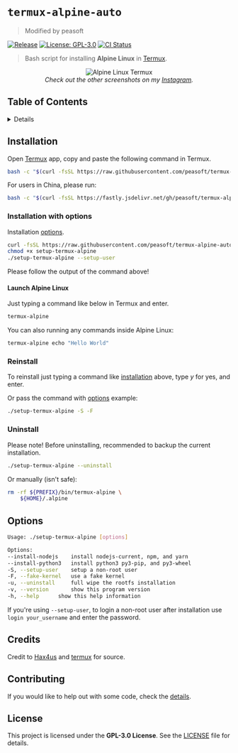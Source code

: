# `termux-alpine-auto`
> Modified by peasoft

[![Release](https://img.shields.io/github/v/release/illvart/termux-alpine?color=orange)][1]
[![License: GPL-3.0](https://img.shields.io/badge/License-GPLv3-blue.svg)][2]
[![CI Status](https://github.com/illvart/termux-alpine/workflows/CI/badge.svg)](https://github.com/illvart/termux-alpine/actions)

> Bash script for installing **Alpine Linux** in [Termux].

<p align="center">
  <img src="https://github.com/illvart/termux-alpine/blob/main/ss.png?raw=true" alt="Alpine Linux Termux"/>
  <br>
  <em>Check out the other screenshots on my <a href="https://www.instagram.com/notudope">Instagram</a>.</em>
</p>

## Table of Contents

<details>
<summary>Details</summary>

- [Installation](#installation)
  - [Launch Alpine Linux](#launch-alpine-linux)
  - [Reinstall](#reinstall)
  - [Uninstall](#uninstall)
- [Options](#options)
- [Credits](#credits)
- [Contributing](#contributing)
- [License](#license)

</details>

## Installation

Open [Termux] app, copy and paste the following command in Termux.

```sh
bash -c "$(curl -fsSL https://raw.githubusercontent.com/peasoft/termux-alpine-auto/main/setup-termux-alpine)"
```

For users in China, please run:

```sh
bash -c "$(curl -fsSL https://fastly.jsdelivr.net/gh/peasoft/termux-alpine-auto@main/setup-termux-alpine)"
```

### Installation with options

Installation [options](#options).

```sh
curl -fsSL https://raw.githubusercontent.com/peasoft/termux-alpine-auto/main/setup-termux-alpine > setup-termux-alpine
chmod +x setup-termux-alpine
./setup-termux-alpine --setup-user
```

Please follow the output of the command above!

#### Launch Alpine Linux

Just typing a command like below in Termux and enter.

```sh
termux-alpine
```

You can also running any commands inside Alpine Linux:

```sh
termux-alpine echo "Hello World"
```

### Reinstall

To reinstall just typing a command like [installation](#installation) above, type *y* for yes, and enter.

Or pass the command with [options](#options) example:

```sh
./setup-termux-alpine -S -F
```

### Uninstall

Please note! Before uninstalling, recommended to backup the current installation.

```sh
./setup-termux-alpine --uninstall
```

Or manually (isn't safe):

```sh
rm -rf ${PREFIX}/bin/termux-alpine \
    ${HOME}/.alpine
```

## Options

```sh
Usage: ./setup-termux-alpine [options]

Options:
--install-nodejs	install nodejs-current, npm, and yarn
--install-python3	install python3 py3-pip, and py3-wheel
-S, --setup-user	setup a non-root user
-F, --fake-kernel	use a fake kernel
-u, --uninstall		full wipe the rootfs installation
-v, --version		show this program version
-h, --help		show this help information
```

If you're using `--setup-user`, to login a non-root user after installation use `login your_username` and enter the password.


## Credits

Credit to [Hax4us](https://github.com/Hax4us) and [termux](https://github.com/termux) for source.

## Contributing

If you would like to help out with some code, check the [details][2].

## License

This project is licensed under the **GPL-3.0 License**. See the [LICENSE][3] file for details.


[1]: https://github.com/illvart/termux-alpine/releases
[2]: https://github.com/illvart/termux-alpine/blob/main/docs/CONTRIBUTING.md
[3]: https://github.com/illvart/termux-alpine/blob/main/LICENSE
[Termux]: https://termux.com

